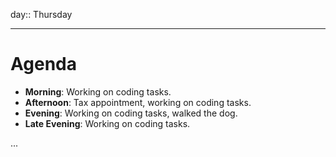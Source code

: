 day:: Thursday

---

# Agenda

- **Morning**: Working on coding tasks.
- **Afternoon**: Tax appointment, working on coding tasks.
- **Evening**: Working on coding tasks, walked the dog.
- **Late Evening**: Working on coding tasks.



...

